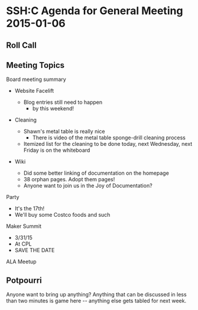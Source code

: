 SSH:C Agenda for General Meeting 2015-01-06
===========================================

Roll Call
---------


Meeting Topics
--------------

Board meeting summary
- Website Facelift
  - Blog entries still need to happen
    - by this weekend!

- Cleaning
  - Shawn's metal table is really nice
    - There is video of the metal table sponge-drill cleaning process
  - Itemized list for the cleaning to be done today, next Wednesday, next Friday is on the whiteboard

- Wiki
  - Did some better linking of documentation on the homepage
  - 38 orphan pages. Adopt them pages!
  - Anyone want to join us in the Joy of Documentation?

Party
- It's the 17th!
- We'll buy some Costco foods and such

Maker Summit
- 3/31/15
- At CPL
- SAVE THE DATE

ALA Meetup

Potpourri
--------
Anyone want to bring up anything? Anything that can be discussed in less than two minutes is game here -- anything else gets tabled for next week.

